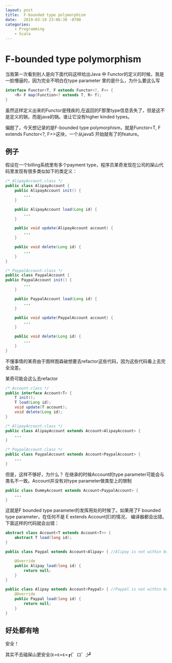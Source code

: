 ```yaml
---
layout: post
title:  F-bounded type polymorphism
date:   2019-03-19 23:06:30 -0700
categories: 
    - Programming
    - Scala 
---
```

# F-bounded type polymorphism

当我第一次看到别人是向下面代码这样给出Java 中 Functor的定义的时候，我是一脸懵逼的，因为完全不明白在type parameter 里的是什么，为什么要这么写
```java
interface Functor<T, F extends Functor<?, F>> {
    <R> F map(Function<? extends T, R> f);
}
```

虽然这样定义出来的Functor是残疾的,在返回的F那里type信息丢失了，但是这不是定义的锅，而是java的锅。谁让它没有higher kinded types。


偏题了，今天想记录的是F-bounded type polymorphism，就是Functor<T, F extends Functor<?, F>>这块，一个从java5 开始就有了的feature。

## 例子

假设在一个billing系统里有多个payment type，程序员某奇发现在公司的屎山代码里发现有很多类似如下的类定义：
```java
/* AlipayAccount.class */
public class AlipayAccount {
    public AlipayAccount init() {
        ...
    }

    public AlipayAccount load(Long id) {
        ...
    }

    public void update(AlipayAccount account) {
        ...
    }

    public void delete(Long id) {
        ...
    }
}
```

```java
/* PaypalAccount.class */
public class PaypalAccount {
public PaypalAccount init() {
        ...
    }

    public PaypalAccount load(Long id) {
        ...
    }

    public void update(PaypalAccount account) {
        ...
    }

    public void delete(Long id) {
        ...
    }
}
```

不懂事情的某奇由于图样图森破想要去refactor这些代码，因为这些代码看上去完全没差。

某奇可能会这么去refactor
```java
/* Account.class */
public interface Account<T> {
    T init();
    T load(Long id);
    void update(T account);
    void delete(Long id);
}

/* AlipayAccount.class */
public class AlipayAccount extends Account<AlipayAccount> {
    ...
}

/* PaypalAccount.class */
public class PaypalAccount extends Account<PaypalAccount> {
    ...
}
```

但是，这样不够好，为什么？ 在继承的时候Account的type parameter可能会与类名不一致。Account并没有对type parameter做类型上的限制

```java
public class DummyAccount extends Account<PaypalAccount> {
    ...
}
```

这就是F bounded type parameter的发挥用处的时候了。如果用了F bounded type parameter，在任何不是 E extends Account\[E\]的情况， 编译器都会出错。
下面这样的代码就会出错：

```java
abstract class Account<T extends Account<T>> {
    abstract T load(long id);
}

public class Paypal extends Account<Alipay> { //Alipay is not within bound

    @Override
    public Alipay load(long id) {
        return null;
    }
}

public class Alipay extends Account<Paypal> { //Paypal is not within bound
    @Override
    public Paypal load(long id) {
        return null;
    }
}
```

## 好处都有啥
安全！

其实不去碰屎山更安全(ε=ε=ε=┏(゜ロ゜;)┛


